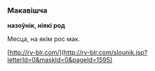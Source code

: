 ### Макавішча
**назоўнік, ніякі род**

Месца, на якім рос мак.

<a rel="author">[http://rv-blr.com/](http://rv-blr.com/slounik.jsp?letterId=0&maskId=0&pageId=1595)</a>

